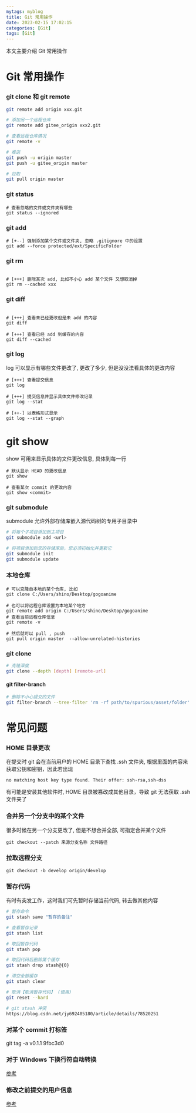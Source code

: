 ```yaml
---
mytags: myblog
title: Git 常用操作
date: 2023-02-15 17:02:15
categories: [Git]
tags: [Git]
---
```


本文主要介绍 Git 常用操作
<!-- more -->

# Git 常用操作

### git clone 和 git remote 
```sh
git remote add origin xxx.git

# 添加另一个远程仓库
git remote add gitee_origin xxx2.git

# 查看远程仓库情况
git remote -v

# 推送
git push -u origin master 
git push -u gitee_origin master

# 拉取
git pull origin master 
```

### git status


```shell
# 查看忽略的文件或文件夹有哪些
git status --ignored
```

### git add

```shell
# [+--] 强制添加某个文件或文件夹, 忽略 .gitignore 中的设置 
git add --force protected/ext/SpecificFolder

```

### git rm

```shell

# [+++] 删除某次 add, 比如不小心 add 某个文件 又想取消掉
git rm --cached xxx

```

### git diff 

```shell

# [+++] 查看未已经更改但是未 add 的内容
git diff

# [+++] 查看已经 add 到缓存的内容
git diff --cached

```

### git log

log 可以显示有哪些文件更改了, 更改了多少, 但是没没法看具体的更改内容

```shell
# [+++] 查看提交信息
git log

# [+++] 提交信息并显示具体文件修改记录
git log --stat

# [++-] 以表格形式显示
git log --stat --graph
```

# git show

show 可用来显示具体的文件更改信息, 具体到每一行

```shell
# 默认显示 HEAD 的更改信息
git show

# 查看某次 commit 的更改内容
git show <commit>

```

### git submodule

submodule 允许外部存储库嵌入源代码树的专用子目录中

```sh
# 将每个子项目添加到主项目
git submodule add <url>

# 将项目添加到您的存储库后，您必须初始化并更新它
git submodule init
git submodule update
```


### 本地仓库

```shell
# 可以克隆自本地的某个仓库, 比如
git clone C:/Users/shino/Desktop/gogoanime

# 也可以将远程仓库设置为本地某个地方
git remote add origin C:/Users/shino/Desktop/gogoanime
# 查看当前远程仓库信息
git remote -v

# 然后就可以 pull , push
git pull origin master  --allow-unrelated-histories
```

### git clone

```sh
# 克隆深度
git clone --depth [depth] [remote-url]

```

#### git filter-branch

```sh
# 删除不小心提交的文件
git filter-branch --tree-filter 'rm -rf path/to/spurious/asset/folder' [commit]
```


# 常见问题

### HOME 目录更改

在提交时 git 会在当前用户的 HOME 目录下查找 .ssh 文件夹, 根据里面的内容来获取公钥和密钥，因此若出现

```
no matching host key type found. Their offer: ssh-rsa,ssh-dss
```

有可能是安装其他软件时, HOME 目录被篡改成其他目录，导致 git 无法获取 .ssh 文件夹了

### 合并另一个分支中的某个文件

很多时候在另一个分支更改了, 但是不想合并全部, 可指定合并某个文件

```
git checkout --patch 来源分支名称 文件路径
```

### 拉取远程分支

```
git checkout -b develop origin/develop
```

### 暂存代码

有时有突发工作，这时我们可先暂时存储当前代码, 转去做其他内容

```sh
# 暂存命令
git stash save "暂存的备注"

# 查看暂存记录
git stash list

# 取回暂存代码
git stash pop

# 取回代码后删除某个缓存
git stash drop stash@{0}

# 清空全部缓存
git stash clear 

# 取消【取消暂存代码】 (慎用)
git reset --hard

# git stash 冲突
https://blog.csdn.net/jy692405180/article/details/78520251
```


### 对某个 commit 打标签

git tag -a v0.1.1 9fbc3d0

### 对于 Windows 下换行符自动转换

[参考](https://blog.csdn.net/Babylonxun/article/details/126598477)


### 修改之前提交的用户信息

[参考](https://zhuanlan.zhihu.com/p/455741996)


